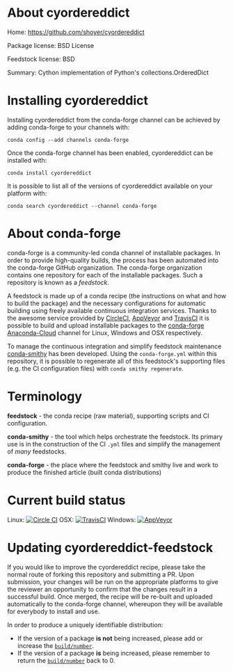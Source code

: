 About cyordereddict
===================

Home: https://github.com/shoyer/cyordereddict

Package license: BSD License

Feedstock license: BSD

Summary: Cython implementation of Python's collections.OrderedDict



Installing cyordereddict
========================

Installing cyordereddict from the conda-forge channel can be achieved by adding conda-forge to your channels with:

```
conda config --add channels conda-forge
```

Once the conda-forge channel has been enabled, cyordereddict can be installed with:

```
conda install cyordereddict
```

It is possible to list all of the versions of cyordereddict available on your platform with:

```
conda search cyordereddict --channel conda-forge
```


About conda-forge
=================

conda-forge is a community-led conda channel of installable packages.
In order to provide high-quality builds, the process has been automated into the
conda-forge GitHub organization. The conda-forge organization contains one repository 
for each of the installable packages. Such a repository is known as a *feedstock*.

A feedstock is made up of a conda recipe (the instructions on what and how to build
the package) and the necessary configurations for automatic building using freely
available continuous integration services. Thanks to the awesome service provided by
[CircleCI](https://circleci.com/), [AppVeyor](http://www.appveyor.com/)
and [TravisCI](https://travis-ci.org/) it is possible to build and upload installable
packages to the [conda-forge](https://anaconda.org/conda-forge)
[Anaconda-Cloud](http://docs.anaconda.org/) channel for Linux, Windows and OSX respectively.

To manage the continuous integration and simplify feedstock maintenance
[conda-smithy](http://github.com/conda-forge/conda-smithy) has been developed.
Using the ``conda-forge.yml`` within this repository, it is possible to regenerate all of
this feedstock's supporting files (e.g. the CI configuration files) with ``conda smithy regenerate``.


Terminology
===========

**feedstock** - the conda recipe (raw material), supporting scripts and CI configuration.

**conda-smithy** - the tool which helps orchestrate the feedstock.
                   Its primary use is in the construction of the CI ``.yml`` files
                   and simplify the management of *many* feedstocks.

**conda-forge** - the place where the feedstock and smithy live and work to
                  produce the finished article (built conda distributions)

Current build status
====================
Linux: [![Circle CI](https://circleci.com/gh/conda-forge/cyordereddict-feedstock.svg?style=svg)](https://circleci.com/gh/conda-forge/cyordereddict-feedstock)
OSX: [![TravisCI](https://travis-ci.org/conda-forge/cyordereddict-feedstock.svg?branch=master)](https://travis-ci.org/conda-forge/cyordereddict-feedstock) 
Windows: [![AppVeyor](https://ci.appveyor.com/api/projects/status/github/conda-forge/cyordereddict-feedstock?svg=True)](https://ci.appveyor.com/project/conda-forge/cyordereddict-feedstock/branch/master)


Updating cyordereddict-feedstock
================================

If you would like to improve the cyordereddict recipe, please take the normal
route of forking this repository and submitting a PR. Upon submission, your changes will
be run on the appropriate platforms to give the reviewer an opportunity to confirm that the
changes result in a successful build. Once merged, the recipe will be re-built and uploaded
automatically to the conda-forge channel, whereupon they will be available for everybody to
install and use.

In order to produce a uniquely identifiable distribution:
 * If the version of a package **is not** being increased, please add or increase
   the [``build/number``](http://conda.pydata.org/docs/building/meta-yaml.html#build-number-and-string). 
 * If the version of a package **is** being increased, please remember to return
   the [``build/number``](http://conda.pydata.org/docs/building/meta-yaml.html#build-number-and-string)
   back to 0.

